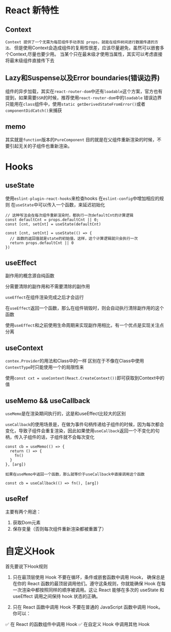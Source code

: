 # React 新特性

## Context
`Context 提供了一个无需为每层组件手动添加 props，就能在组件树间进行数据传递的方法。`
但是使用Context会造成组件的复用性很差，应该尽量避免，虽然可以嵌套多个Context,尽量也要少用。
当某个只在最末级才使用当属性，其实可以考虑直接将最末级组件直接传下去

## Lazy和Suspense以及Error boundaries(错误边界)
组件的异步加载，其实在`react-router-dom`中还有`loadable`这个方案，官方也有提到，如果需要`SSR`的时候，推荐使用`react-router-dom`中的`loadable`
错误边界只能用在`class`组件中，使用`static getDerivedStateFromError()`或者`componentDidCatch()`来捕获

## memo
其实就是`function`版本的`PureComponent`
目的就是在父组件重新渲染的时候，不要引起无关的子组件也重新渲染。

# Hooks

## useState
使用`eslint-plugin-react-hooks`来检查hooks
在`eslint-config`中增加相应的规则
在`useState`中可以传入一个函数，来延迟初始化
```
// 这种写法会在每次组件重新渲染时，都执行一次defaultCnt的计算逻辑
const defaultCnt = props.defaultCnt || 0;
const [cnt, setCnt] = useState(defaultCnt)

const [cnt, setCnt] = useState(() => {
  // 函数的返回值就是state的初始值，这样，这个计算逻辑就只会执行一次
  return props.defaultCnt || 0
})
```

## useEffect
副作用的概念源自纯函数

分需要清除的副作用和不需要清除的副作用

`useEffect`在组件渲染完成之后才会运行

在`useEffect`返回一个函数，那么在组件销毁时，则会自动执行清除副作用的这个函数

使用`useEffect`和之前使用生命周期来实现副作用相比，有一个优点是实现关注点分离

## useContext
`contex.Provider`的用法和Class中的一样
区别在于不像在Class中使用`ContextType`时只能使用一个的局限性来

使用`const cxt = useContext(React.CreateContext())`即可获取到Context中的值

## useMemo && useCallback
`useMemo`是在渲染期间执行的，这是和useEffect比较大的区别

`useCallback`的使用场景是，在做为事件句柄传递给子组件的时候，因为每次都会变化，导致子组件会重复渲染，因此如果使用`useCallback`返回一个不变化的句柄，传入子组件的话，子组件就不会每次变化

```
const cb = useMemo(() => {
  return () => {
    fn()
  }
}, [arg])

如果在useMemo中返回一个函数，那么就等价于useCallback中直接调用这个函数

const cb = useCallback(() => fn(), [arg])
```

## useRef
主要有两个用途：
1. 获取Dom元素
2. 保存变量（否则每次组件重新渲染都被重置了）

# 自定义Hook
首先要说下Hook规则
1. 只在最顶层使用 Hook
不要在循环，条件或嵌套函数中调用 Hook， 确保总是在你的 React 函数的最顶层调用他们。遵守这条规则，你就能确保 Hook 在每一次渲染中都按照同样的顺序被调用。这让 React 能够在多次的 useState 和 useEffect 调用之间保持 hook 状态的正确。

2. 只在 React 函数中调用 Hook
不要在普通的 JavaScript 函数中调用 Hook。你可以：

✅ 在 React 的函数组件中调用 Hook
✅ 在自定义 Hook 中调用其他 Hook